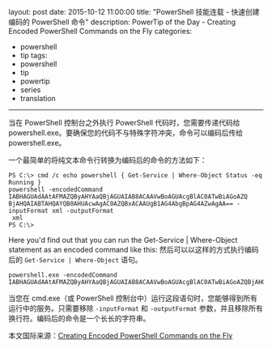 ﻿layout: post
date: 2015-10-12 11:00:00
title: "PowerShell 技能连载 - 快速创建编码的 PowerShell 命令"
description: PowerTip of the Day - Creating Encoded PowerShell Commands on the Fly
categories:
- powershell
- tip
tags:
- powershell
- tip
- powertip
- series
- translation
---
当在 PowerShell 控制台之外执行 PowerShell 代码时，您需要传递代码给 powershell.exe。要确保您的代码不与特殊字符冲突，命令可以编码后传给 powershell.exe。

一个最简单的将纯文本命令行转换为编码后的命令的方法如下：

    PS C:\> cmd /c echo powershell { Get-Service | Where-Object Status -eq Running }
    powershell -encodedCommand IABHAGUAdAAtAFMAZQByAHYAaQBjAGUAIAB8ACAAVwBoAGUAcgBlAC0ATwBiAGoAZQ
    BjAHQAIABTAHQAYQB0AHUAcwAgAC0AZQBxACAAUgB1AG4AbgBpAG4AZwAgAA== -inputFormat xml -outputFormat
     xml
    PS C:\>

Here you'd find out that you can run the Get-Service | Where-Object statement as an encoded command like this:
然后可以以这样的方式执行编码后的 `Get-Service | Where-Object` 语句。

    powershell.exe -encodedCommand
    IABHAGUAdAAtAFMAZQByAHYAaQBjAGUAIAB8ACAAVwBoAGUAcgBlAC0ATwBiAGoAZQBjAHQAIABTAHQAYQB0AHUAcwAgAC0AZQBxACAAUgB1AG4AbgBpAG4AZwAgAA==

当您在 cmd.exe（或 PowerShell 控制台中）运行这段语句时，您能够得到所有运行中的服务。只需要移除 `-inputFormat` 和 `-outputFormat` 参数，并且移除所有换行符。编码后的命令是一个长长的字符串。

<!--more-->
本文国际来源：[Creating Encoded PowerShell Commands on the Fly](http://community.idera.com/powershell/powertips/b/tips/posts/creating-encoded-powershell-commands-on-the-fly)
